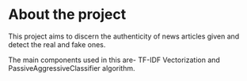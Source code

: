# About the project

<p>This project aims to discern the authenticity of news articles given and detect the real and fake ones.</p>
<p>The main components used in this are- TF-IDF Vectorization and PassiveAggressiveClassifier algorithm. </p>

